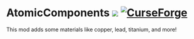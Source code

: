 # AtomicComponents [![](https://cf.way2muchnoise.eu/full_541910_downloads.svg)](https://www.curseforge.com/minecraft/mc-mods/atomiccomponents) [![CurseForge](http://cf.way2muchnoise.eu/versions/For%20MC_541910_all.svg)](https://www.curseforge.com/minecraft/mc-mods/atomiccomponents)
This mod adds some materials like copper, lead, titanium, and more!